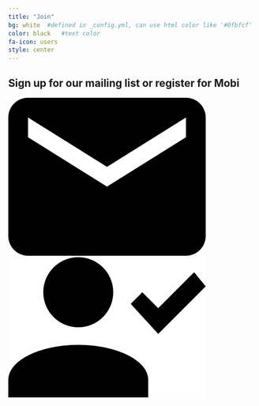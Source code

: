 ```yaml
---
title: "Join"
bg: white  #defined in _config.yml, can use html color like '#0fbfcf'
color: black   #text color
fa-icon: users
style: center
---
```

## Sign up for our mailing list or register for Mobi
<div class="container">
  <div class="row">
    <div class="column">
      <a href="http://eepurl.com/PYv9z" title="SignUp"><img src="img/mail.png"/></a>
    </div>
    <div class="column">
      <a href="https://docs.google.com/forms/d/1pFbsDThB5Mxwph5odL2_5VMJ11mGbU-Yql9YwUj_UDE/" title="Register"><img src="img/signup.png"/></a>
    </div>
  </div>
</div>
<!-- <div>
<iframe src="https://docs.google.com/forms/d/1pFbsDThB5Mxwph5odL2_5VMJ11mGbU-Yql9YwUj_UDE/viewform?embedded=true" width="750" height="825" frameborder="0" marginheight="0" marginwidth="0">Loading...</iframe>
</div> -->
